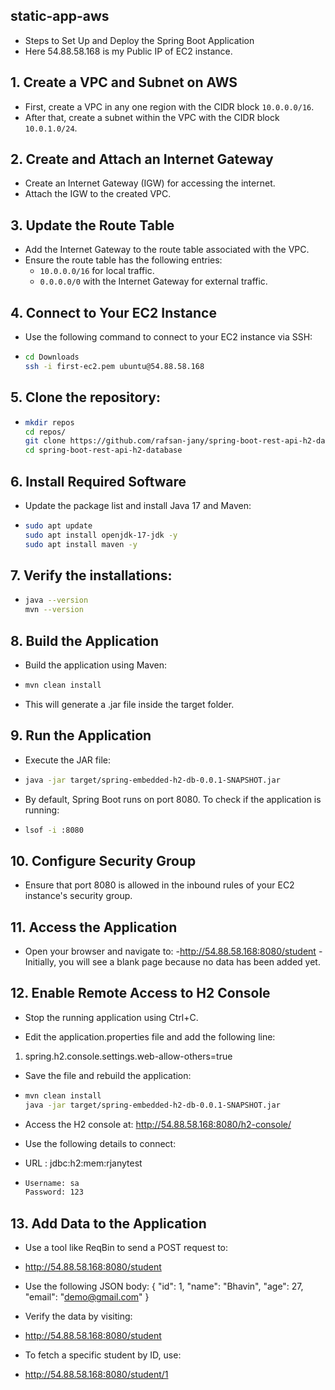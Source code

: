 ## static-app-aws
- Steps to Set Up and Deploy the Spring Boot Application
- Here 54.88.58.168 is my Public IP of EC2 instance.

## 1. Create a VPC and Subnet on AWS
- First, create a VPC in any one region with the CIDR block `10.0.0.0/16`.
- After that, create a subnet within the VPC with the CIDR block `10.0.1.0/24`.

## 2. Create and Attach an Internet Gateway
- Create an Internet Gateway (IGW) for accessing the internet.
- Attach the IGW to the created VPC.

## 3. Update the Route Table
- Add the Internet Gateway to the route table associated with the VPC.
- Ensure the route table has the following entries:
  - `10.0.0.0/16` for local traffic.
  - `0.0.0.0/0` with the Internet Gateway for external traffic.

## 4. Connect to Your EC2 Instance
- Use the following command to connect to your EC2 instance via SSH:
- ```bash
  cd Downloads
  ssh -i first-ec2.pem ubuntu@54.88.58.168

## 5. Clone the repository:
- ```bash
  mkdir repos
  cd repos/
  git clone https://github.com/rafsan-jany/spring-boot-rest-api-h2-database.git
  cd spring-boot-rest-api-h2-database


## 6. Install Required Software
- Update the package list and install Java 17 and Maven:
- ```bash
  sudo apt update
  sudo apt install openjdk-17-jdk -y
  sudo apt install maven -y

## 7. Verify the installations:
- ```bash
  java --version
  mvn --version

## 8. Build the Application
- Build the application using Maven:
- ```bash
  mvn clean install
- This will generate a .jar file inside the target folder.

## 9. Run the Application
- Execute the JAR file:
- ```bash
  java -jar target/spring-embedded-h2-db-0.0.1-SNAPSHOT.jar

- By default, Spring Boot runs on port 8080. To check if the application is running:
- ```bash
  lsof -i :8080

## 10. Configure Security Group
- Ensure that port 8080 is allowed in the inbound rules of your EC2 instance's security group.

## 11. Access the Application
- Open your browser and navigate to:
-http://54.88.58.168:8080/student
-Initially, you will see a blank page because no data has been added yet.

## 12. Enable Remote Access to H2 Console
- Stop the running application using Ctrl+C.

- Edit the application.properties file and add the following line:
1. spring.h2.console.settings.web-allow-others=true

- Save the file and rebuild the application:
- ```bash
  mvn clean install
  java -jar target/spring-embedded-h2-db-0.0.1-SNAPSHOT.jar

- Access the H2 console at:
http://54.88.58.168:8080/h2-console/

- Use the following details to connect:
- URL : jdbc:h2:mem:rjanytest
- ```bash
  Username: sa
  Password: 123

## 13. Add Data to the Application
- Use a tool like ReqBin to send a POST request to:
- http://54.88.58.168:8080/student

- Use the following JSON body:
{
  "id": 1,
  "name": "Bhavin",
  "age": 27,
  "email": "demo@gmail.com"
}

- Verify the data by visiting:
- http://54.88.58.168:8080/student
- To fetch a specific student by ID, use:
- http://54.88.58.168:8080/student/1
